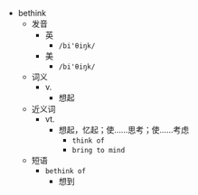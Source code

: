 - bethink
  - 发音
    - 英
      - `/bi'θiŋk/`
    - 美
      - `/bi'θiŋk/`
  - 词义
    - v.
      - 想起
  - 近义词
    - vt.
      - 想起，忆起；使……思考；使……考虑
        - `think of`
        - `bring to mind`
  - 短语
    - `bethink of`
      - 想到 
